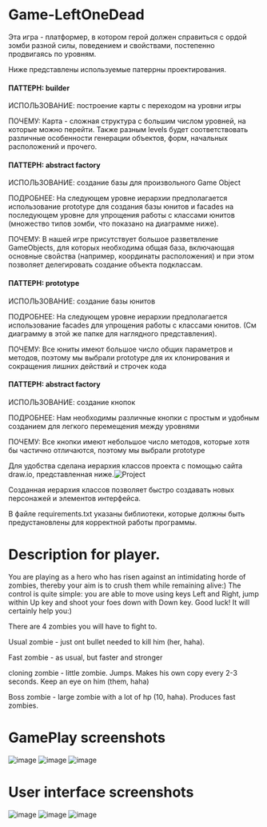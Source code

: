 # Game-LeftOneDead

 Эта игра - платформер, в котором герой должен справиться с ордой зомби разной силы, поведением и свойствами, постепенно продвигаясь по уровням.

Ниже представлены используемые патеррны проектирования.

#### ПАТТЕРН: builder

ИСПОЛЬЗОВАНИЕ: построение карты с переходом на уровни игры

ПОЧЕМУ: Карта - сложная структура с большим числом уровней, на которые можно перейти.  Также разным levels будет соответствовать различные особенности генерации объектов, форм, начальных расположений и прочего. 

#### ПАТТЕРН: abstract factory 

ИСПОЛЬЗОВАНИЕ: создание базы для произвольного Game Object

ПОДРОБНЕЕ: На следующем уровне иерархии предполагается использование prototype для создания базы юнитов и facades на последующем уровне для упрощения работы с классами юнитов (множество типов зомби, что показано на диаграмме ниже). 

ПОЧЕМУ: В нашей игре присутствует большое разветвление GameObjects, для которых необходима общая база, включающая основные свойства (например, координаты расположения) и при этом позволяет делегировать создание объекта подклассам.

#### ПАТТЕРН: prototype

ИСПОЛЬЗОВАНИЕ: создание базы юнитов 

ПОДРОБНЕЕ: На следующем уровне иерархии предполагается использование facades для упрощения работы с классами юнитов. (См диаграмму в этой же папке для наглядного представления).

ПОЧЕМУ: Все юниты имеют большое число общих параметров и методов, поэтому мы выбрали prototype для их клонирования и сокращения лишних действий и строчек кода

#### ПАТТЕРН: abstract factory

ИСПОЛЬЗОВАНИЕ: создание кнопок

ПОДРОБНЕЕ: Нам необходимы различные кнопки с простым и удобным созданием для легкого перемещения между уровнями

ПОЧЕМУ: Все кнопки имеют небольшое число методов, которые хотя бы частично отличаются, поэтому мы выбрали prototype



Для удобства сделана иерархия классов проекта с помощью сайта draw.io, представленная ниже.![Project](https://user-images.githubusercontent.com/79907936/109654536-57d58a80-7b73-11eb-9f78-4a8350609854.jpg)

Созданная иерархия классов позволяет быстро создавать новых персонажей и элементов интерфейса.


В файле requirements.txt указаны библиотеки, которые должны быть предустановлены для корректной работы программы.

# Description for player.
You are playing as a hero who has risen against an intimidating horde of zombies, thereby your aim is to crush them while remaining alive:) The control is quite simple: you are able to move using keys Left and Right, jump within Up key and shoot your foes down with Down key. Good luck! It will certainly help you:)

There are 4 zombies you will have to fight to.

Usual zombie - just ont bullet needed to kill him (her, haha). 

Fast zombie - as usual, but faster and stronger

cloning zombie - little zombie. Jumps. Makes his own copy every 2-3 seconds. Keep an eye on him (them, haha) 

Boss zombie - large zombie with a lot of hp (10, haha). Produces fast zombies.

# GamePlay screenshots
![image](https://user-images.githubusercontent.com/79907936/109774789-c79a5280-7c11-11eb-9034-23eb41f1c4ab.png)
![image](https://user-images.githubusercontent.com/79907936/109775027-0a5c2a80-7c12-11eb-95ad-e87ac4f9a9af.png)
![image](https://user-images.githubusercontent.com/79907936/109775135-2d86da00-7c12-11eb-918c-6242461bc413.png)

# User interface screenshots
![image](https://user-images.githubusercontent.com/79907936/109775512-a6863180-7c12-11eb-860f-79cf084d3372.png)
![image](https://user-images.githubusercontent.com/79907936/109775567-b4d44d80-7c12-11eb-96ee-c2a9bf64fd30.png)
![image](https://user-images.githubusercontent.com/79907936/109775607-c4ec2d00-7c12-11eb-9f9e-66d8b6f2782b.png)





